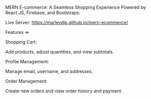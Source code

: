 MERN E-commerce: A Seamless Shopping Experience Powered by React.JS, Firebase, and Bootstraps.

Live Server: https://marleydip.github.io/mern-ecommerce/

Features =>


Shopping Cart:

Add products, adjust quantities, and view subtotals.

Profile Management: 

Manage email, username, and addresses.

Order Management: 

Create new orders and view order history and payment.
